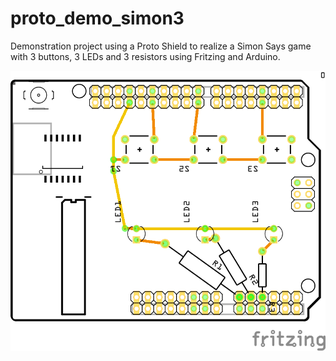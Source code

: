 # proto_demo_simon3
Demonstration project using a Proto Shield to realize a Simon Says game with 3 buttons, 3 LEDs and 3 resistors using Fritzing and Arduino.

![Simon3 project in Fritzing](proto_demo_simon3.png)
